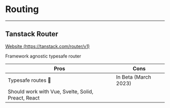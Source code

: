 # Routing

---

## Tanstack Router

[Website (https://tanstack.com/router/v1)](https://tanstack.com/router/v1)

Framework agnostic typesafe router

| Pros                                               | Cons                 |
| -------------------------------------------------- | -------------------- |
| Typesafe routes 🤯                                 | In Beta (March 2023) |
| Should work with Vue, Svelte, Solid, Preact, React |                      |
